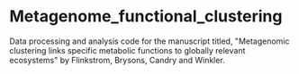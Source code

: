 # Metagenome_functional_clustering
Data processing and analysis code for the manuscript titled, "Metagenomic clustering links specific metabolic functions to globally relevant ecosystems" by Flinkstrom, Brysons, Candry and Winkler.
